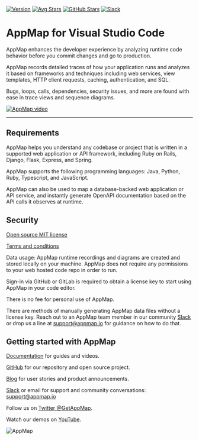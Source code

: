 [![Version](https://img.shields.io/visual-studio-marketplace/v/appland.appmap)](https://marketplace.visualstudio.com/items?itemName=appland.appmap)
[![Avg Stars](https://img.shields.io/visual-studio-marketplace/stars/appland.appmap)](https://marketplace.visualstudio.com/items?itemName=appland.appmap)
[![GitHub Stars](https://img.shields.io/github/stars/getappmap/vscode-appland?style=social)](https://marketplace.visualstudio.com/items?itemName=appland.appmap)
[![Slack](https://img.shields.io/badge/Slack-Join%20the%20community-green)](https://appmap.io/slack)

# AppMap for Visual Studio Code

AppMap enhances the developer experience by analyzing runtime code
behavior before you commit changes and go to production.

AppMap records detailed traces of how your application runs and analyzes
it based on frameworks and techniques including web services, view
templates, HTTP client requests, caching, authentication, and SQL.

Bugs, loops, calls, dependencies, security issues, and more are found
with ease in trace views and sequence diagrams.

[![AppMap video](https://img.youtube.com/vi/8l4-hNih_GQ/0.jpg)](https://www.youtube.com/watch?v=UYcJVfF7v_c)

---

## Requirements

AppMap helps you understand any codebase or project that is written in a
supported web application or API framework, including Ruby on Rails,
Django, Flask, Express, and Spring. 

AppMap supports the following
programming languages: Java, Python, Ruby, Typescript, and JavaScript.

AppMap can also be used to map a database-backed web application or API
service, and instantly generate OpenAPI documentation based on the API
calls it observes at runtime.

## Security

[Open source MIT
license](https://github.com/getappmap/vscode-appland/blob/master/LICENSE)

[Terms and
conditions](https://appmap.io/community/terms-and-conditions.html)

Data usage: AppMap runtime recordings and diagrams are created and stored locally on your machine. AppMap does not require any permissions to your web hosted code repo in order to run. 

Sign-in via GitHub or GitLab is required to obtain a license key to start using AppMap in your code editor.

There is no fee for personal use of AppMap.

There are methods of manually generating AppMap data files without a license key. Reach out to an AppMap team member in our community [Slack](https://appmap.io/slack) or drop us a line at support@appmap.io for guidance on how to do that.


## Getting started with AppMap

[Documentation](https://appmap.io/docs/appmap-overview.html) for guides and videos.

[GitHub](https://github.com/getappmap) for our repository and open source project.

[Blog](https://appmap.io/blog/) for user stories and product announcements.

[Slack](https://appmap.io/slack) or email for support and community conversations: support@appmap.io

Follow us on [Twitter @GetAppMap](https://twitter.com/getappmap).

Watch our demos on [YouTube](https://www.youtube.com/channel/UCxVv4gVnr2Uf2PSzoELZUcg).

![AppMap](https://vscode-appmap.s3.us-east-2.amazonaws.com/media/vscode-sidebyside.png)
